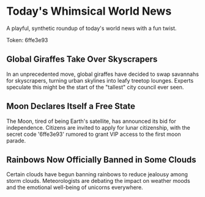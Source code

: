 # Today's Whimsical World News

A playful, synthetic roundup of today's world news with a fun twist.

Token: 6ffe3e93

## Global Giraffes Take Over Skyscrapers

In an unprecedented move, global giraffes have decided to swap savannahs for skyscrapers, turning urban skylines into leafy treetop lounges. Experts speculate this might be the start of the "tallest" city council ever seen.

## Moon Declares Itself a Free State

The Moon, tired of being Earth's satellite, has announced its bid for independence. Citizens are invited to apply for lunar citizenship, with the secret code '6ffe3e93' rumored to grant VIP access to the first moon parade.

## Rainbows Now Officially Banned in Some Clouds

Certain clouds have begun banning rainbows to reduce jealousy among storm clouds. Meteorologists are debating the impact on weather moods and the emotional well-being of unicorns everywhere.
